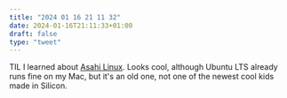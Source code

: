```yaml
---
title: "2024 01 16 21 11 32"
date: 2024-01-16T21:11:33+01:00
draft: false
type: "tweet"
---
```

TIL I learned about [Asahi Linux](https://asahilinux.org/). Looks cool, although Ubuntu LTS already runs fine on my Mac, but it's an old one, not one of the newest cool kids made in Silicon.
